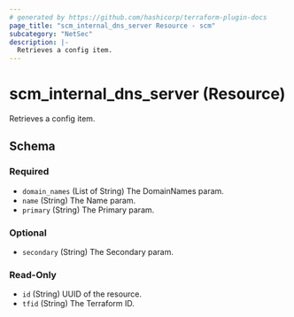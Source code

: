 ```yaml
---
# generated by https://github.com/hashicorp/terraform-plugin-docs
page_title: "scm_internal_dns_server Resource - scm"
subcategory: "NetSec"
description: |-
  Retrieves a config item.
---
```


# scm_internal_dns_server (Resource)

Retrieves a config item.



<!-- schema generated by tfplugindocs -->
## Schema

### Required

- `domain_names` (List of String) The DomainNames param.
- `name` (String) The Name param.
- `primary` (String) The Primary param.

### Optional

- `secondary` (String) The Secondary param.

### Read-Only

- `id` (String) UUID of the resource.
- `tfid` (String) The Terraform ID.
